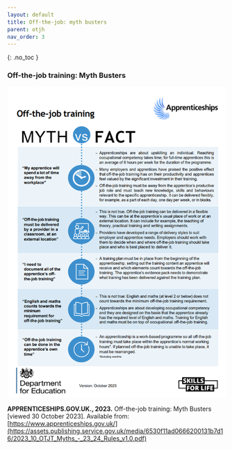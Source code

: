 ```yaml
---
layout: default
title: Off-the-job: myth busters
parent: otjh
nav_order: 3
---
```


{: .no_toc }


### Off-the-job training: Myth Busters

![Off-the-job-Myths-Facts](../images/Off-the-job-Myths-Facts-130919.png)


**APPRENTICESHIPS.GOV.UK., 2023.** Off-the-job training: Myth Busters [viewed 30 October 2023].
Available from: [https://www.apprenticeships.gov.uk/](https://assets.publishing.service.gov.uk/media/6530f11ad0666200131b7d16/2023_10_OTJT_Myths_-_23_24_Rules_v1.0.pdf)

